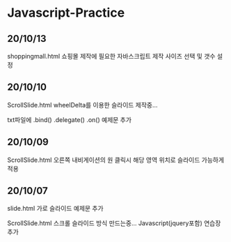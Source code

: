 # Javascript-Practice

## 20/10/13

shoppingmall.html
쇼핑몰 제작에 필요한 자바스크립트 제작
사이즈 선택 및 갯수 설정

## 20/10/10

ScrollSlide.html
wheelDelta를 이용한 슬라이드 제작중...

txt파일에
.bind() .delegate() .on() 예제문 추가

## 20/10/09

ScrollSlide.html
오른쪽 내비게이션의 원 클릭시 해당 영역 위치로 슬라이드 가능하게 적용

## 20/10/07

slide.html
가로 슬라이드 예제문 추가

ScrollSlide.html
스크롤 슬라이드 방식 만드는중...
Javascript(jquery포함) 연습장 추가

